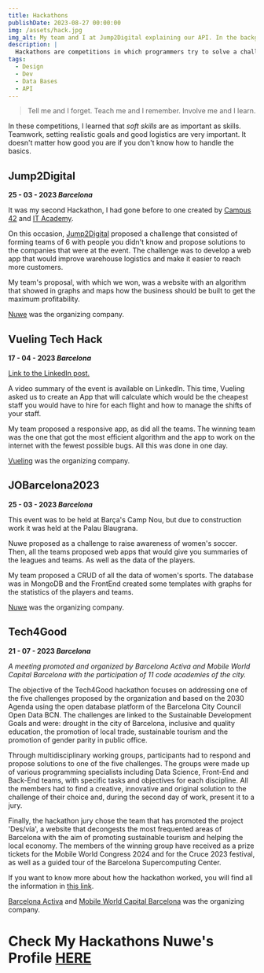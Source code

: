 ```yaml
---
title: Hackathons
publishDate: 2023-08-27 00:00:00
img: /assets/hack.jpg
img_alt: My team and I at Jump2Digital explaining our API. In the background, you can see a diagram of MongoDB.
description: |
  Hackathons are competitions in which programmers try to solve a challenge in less than a day.
tags:
  - Design
  - Dev
  - Data Bases
  - API
---
```


> Tell me and I forget. Teach me and I remember. Involve me and I learn.

In these competitions, I learned that _soft skills_ are
as important as skills. Teamwork, setting realistic goals and good logistics are very important. It doesn't matter how good you are if you don't know how to handle the basics.

## Jump2Digital

**25 - 03 - 2023 _Barcelona_**

It was my second Hackathon, I had gone before to one created by <a href="https://www.fundaciontelefonica.com/empleabilidad/campus-42/">Campus 42</a> and <a href="https://www.barcelonactiva.cat/es/itacademy">IT Academy</a>.

On this occasion, <a href="https://barcelonadigitaltalent.com/jump2digital/">Jump2Digital</a> proposed a challenge that consisted of forming teams of 6 with people you didn't know and propose solutions to the companies that were at the event. The challenge was to develop a web app that would improve warehouse logistics and make it easier to reach more customers.

My team's proposal, with which we won, was a website with an algorithm that showed in graphs and maps how the business should be built to get the maximum profitability.

<a href="https://nuwe.io/">Nuwe</a> was the organizing company.

## Vueling Tech Hack

**17 - 04 - 2023 _Barcelona_**

[Link to the LinkedIn post.](https://www.linkedin.com/embed/feed/update/urn:li:ugcPost:7043878516597088256)

A video summary of the event is available on LinkedIn. This time, Vueling asked us to create an App that will calculate which would be the cheapest staff you would have to hire for each flight and how to manage the shifts of your staff.

My team proposed a responsive app, as did all the teams. The winning team was the one that got the most efficient algorithm and the app to work on the internet with the fewest possible bugs. All this was done in one day.

<a href="https://www.linkedin.com/company/vueling-airlines/?miniCompanyUrn=urn%3Ali%3Afs_miniCompany%3A27220">Vueling</a> was the organizing company.

## JOBarcelona2023

**25 - 03 - 2023 _Barcelona_**

This event was to be held at Barça's Camp Nou, but due to construction work it was held at the Palau Blaugrana.

Nuwe proposed as a challenge to raise awareness of women's soccer. Then, all the teams proposed web apps that would give you summaries of the leagues and teams. As well as the data of the players.

My team proposed a CRUD of all the data of women's sports. The database was in MongoDB and the FrontEnd created some templates with graphs for the statistics of the players and teams.

<a href="https://nuwe.io/">Nuwe</a> was the organizing company.

## Tech4Good

**21 - 07 - 2023 _Barcelona_**

_A meeting promoted and organized by Barcelona Activa and Mobile World Capital Barcelona with the participation of 11 code academies of the city._

The objective of the Tech4Good hackathon focuses on addressing one of the five challenges proposed by the organization and based on the 2030 Agenda using the open database platform of the Barcelona City Council Open Data BCN. The challenges are linked to the Sustainable Development Goals and were: drought in the city of Barcelona, inclusive and quality education, the promotion of local trade, sustainable tourism and the promotion of gender parity in public office.

Through multidisciplinary working groups, participants had to respond and propose solutions to one of the five challenges. The groups were made up of various programming specialists including Data Science, Front-End and Back-End teams, with specific tasks and objectives for each discipline. All the members had to find a creative, innovative and original solution to the challenge of their choice and, during the second day of work, present it to a jury.

Finally, the hackathon jury chose the team that has promoted the project 'Des/vía', a website that decongests the most frequented areas of Barcelona with the aim of promoting sustainable tourism and helping the local economy. The members of the winning group have received as a prize tickets for the Mobile World Congress 2024 and for the Cruce 2023 festival, as well as a guided tour of the Barcelona Supercomputing Center.

If you want to know more about how the hackathon worked, you will find all the information in [this link](https://cibernarium.barcelonactiva.cat/-/hackato-tech4good).

<a href="https://www.linkedin.com/company/barcelona-activa/">Barcelona Activa</a> and <a href="https://www.linkedin.com/company/mwcapital/"> Mobile World Capital Barcelona</a> was the organizing company.

# Check My Hackathons Nuwe's Profile [HERE](https://nuwe.io/dev/profile/jramma)


